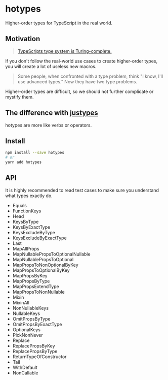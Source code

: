 # hotypes
Higher-order types for TypeScript in the real world.

## Motivation
> [TypeScripts type system is Turing-complete.](https://github.com/microsoft/TypeScript/issues/14833)

If you don't follow the real-world use cases to create higher-order types,
you will create a lot of useless new macros.

> Some people, when confronted with a type problem, think "I know, I'll use advanced types." Now they have two type problems.

Higher-order types are difficult,
so we should not further complicate or mystify them.

## The difference with [justypes]
hotypes are more like verbs or operators.

[justypes]: https://www.npmjs.com/package/justypes

## Install
```sh
npm install --save hotypes
# or
yarn add hotypes
```

## API
It is highly recommended to read test cases to make sure you understand what types exactly do.

- Equals
- FunctionKeys
- Head
- KeysByType
- KeysByExactType
- KeysExcludeByType
- KeysExcludeByExactType
- Last
- MapAllProps
- MapNullablePropsToOptionalNullable
- MapNullablePropsToOptional
- MapPropsToNonOptionalByKey
- MapPropsToOptionalByKey
- MapPropsByKey
- MapPropsByType
- MapPropsExtendType
- MapPropsToNonNullable
- Mixin
- MixinAll
- NonNullableKeys
- NullableKeys
- OmitPropsByType
- OmitPropsByExactType
- OptionalKeys
- PickNonNever
- Replace
- ReplacePropsByKey
- ReplacePropsByType
- ReturnTypeOfConstructor
- Tail
- WithDefault
- NonCallable
